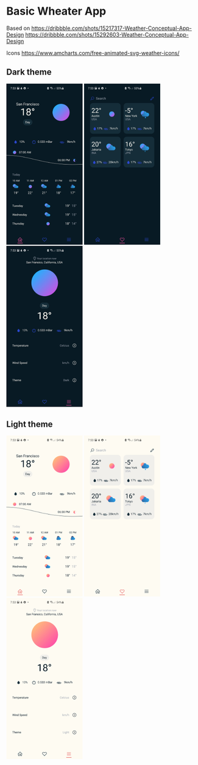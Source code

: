 # Basic Wheater App

Based on
https://dribbble.com/shots/15217317-Weather-Conceptual-App-Design
https://dribbble.com/shots/15292603-Weather-Conceptual-App-Design

Icons
https://www.amcharts.com/free-animated-svg-weather-icons/

## Dark theme

<img src='https://raw.githubusercontent.com/ulises214/flutter-weather-app/main/screenshots/dark_1.jpg' alt='Home Dark' width='200px'/>
<img src='https://raw.githubusercontent.com/ulises214/flutter-weather-app/main/screenshots/dark_2.jpg' alt='Fav Dark' width='200px'/>
<img src='https://raw.githubusercontent.com/ulises214/flutter-weather-app/main/screenshots/dark_3.jpg' alt='Settings Dark' width='200px'/>

## Light theme

<img src='https://raw.githubusercontent.com/ulises214/flutter-weather-app/main/screenshots/light_1.jpg' alt='Home Light' width='200px'/>
<img src='https://raw.githubusercontent.com/ulises214/flutter-weather-app/main/screenshots/light_2.jpg' alt='Fav Light' width='200px'/>
<img src='https://raw.githubusercontent.com/ulises214/flutter-weather-app/main/screenshots/light_3.jpg' alt='Settings Light' width='200px'/>
